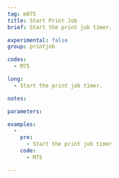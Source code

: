 ```yaml
---
tag: m075
title: Start Print Job
brief: Start the print job timer.

experimental: false
group: printjob

codes:
  - M75

long:
  - Start the print job timer.

notes:

parameters:

examples:
  -
    pre:
      - Start the print job timer
    code:
      - M75

---
```


